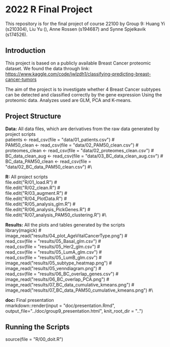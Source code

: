 # 2022 R Final Project
This repository is for the final project of course 22100 by Group 9:
Huang Yi (s210304), 
Liu Yu (), 
Anne Rossen (s194687) and
Synne Spjelkavik (s174526).

## Introduction 
This project is based on a publicly available Breast Cancer proteomic dataset. We found the data through link:
https://www.kaggle.com/code/jwlzdh1/classifying-predicting-breast-cancer-tumors

The aim of the project is to investigate whether 4 Breast Cancer subtypes can be detected and classified correctly by the gene expression Using the proteomic data. Analyzes used are GLM, PCA and K-means.


## Project Structure
**Data:**
All data files, which are derivatives from the raw data generated by project scripts\
patients            <- read_csv(file = "data/01_patients.csv") #\
PAM50_clean         <- read_csv(file = "data/02_PAM50_clean.csv") #\
proteomes_clean     <- read_csv(file = "data/02_proteomes_clean.csv") #\
BC_data_clean_aug   <- read_csv(file = "data/03_BC_data_clean_aug.csv") #\
BC_data_PAM50_clean <- read_csv(file = "data/02_BC_data_PAM50_clean.csv") #\

**R:**
All project scripts\
file.edit("R/01_load.R") #\
file.edit("R/02_clean.R") #\
file.edit("R/03_augment.R") #\
file.edit("R/04_PlotData.R") #\
file.edit("R/05_analysis_glm.R") #\
file.edit("R/06_analysis_PickGenes.R") #\
file.edit("R/07_analysis_PAM50_clustering.R") #\

**Results:**
All the plots and tables generated by the scripts\
library(magick) #\
image_read("results/04_plot_AgeVitalCancerType.png") #\
read_csv(file = "results/05_Basal_glm.csv") #\
read_csv(file = "results/05_Her2_glm.csv") #\
read_csv(file = "results/05_LumA_glm.csv") #\
read_csv(file = "results/05_LumB_glm.csv") #\
image_read("results/05_subtype_heatmap.png") #\
image_read("results/05_venndiagram.png") #\
read_csv(file = "results/06_BC_overlap_genes.csv") #\
image_read("results/06_BC_overlap_PCA.png") #\
image_read("results/07_BC_data_cumulative_kmeans.png") #\
image_read("results/07_BC_data_PAM50_cumulative_kmeans.png") #\

**doc:**
Final presentation\
rmarkdown::render(input = "doc/presentation.Rmd",
                  output_file="../doc/group9_presentation.html", 
                  knit_root_dir = "..")


## Running the Scripts
source(file = "R/00_doit.R")
